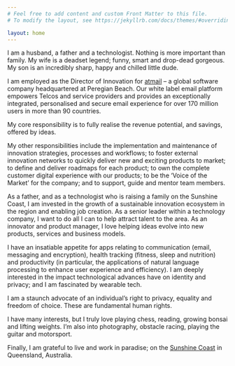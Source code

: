 ```yaml
---
# Feel free to add content and custom Front Matter to this file.
# To modify the layout, see https://jekyllrb.com/docs/themes/#overriding-theme-defaults

layout: home
---
```


I am a husband, a father and a technologist. Nothing is more important than family. My wife is a deadset legend; funny, smart and drop-dead gorgeous. My son is an incredibly sharp, happy and chilled little dude.

I am employed as the Director of Innovation for [atmail](https://www.atmail.com) – a global software company headquartered at Peregian Beach. Our white label email platform empowers Telcos and service providers and provides an exceptionally integrated, personalised and secure email experience for over 170 million users in more than 90 countries.

My core responsibility is to fully realise the revenue potential, and savings, offered by ideas.

My other responsibilities include the implementation and maintenance of innovation strategies, processes and workflows; to foster external innovation networks to quickly deliver new and exciting products to market; to define and deliver roadmaps for each product; to own the complete customer digital experience with our products; to be the ‘Voice of the Market’ for the company; and to support, guide and mentor team members.

As a father, and as a technologist who is raising a family on the Sunshine Coast, I am invested in the growth of a sustainable innovation ecosystem in the region and enabling job creation. As a senior leader within a technology company, I want to do all I can to help attract talent to the area. As an innovator and product manager, I love helping ideas evolve into new products, services and business models.

I have an insatiable appetite for apps relating to communication (email, messaging and encryption), health tracking (fitness, sleep and nutrition) and productivity (in particular, the applications of natural language processing to enhance user experience and efficiency). I am deeply interested in the impact technological advances have on identity and privacy; and I am fascinated by wearable tech.

I am a staunch advocate of an individual’s right to privacy, equality and freedom of choice. These are fundamental human rights.

I have many interests, but I truly love playing chess, reading, growing bonsai and lifting weights. I’m also into photography, obstacle racing, playing the guitar and motorsport.

Finally, I am grateful to live and work in paradise; on the [Sunshine Coast](https://www.visitsunshinecoast.com/) in Queensland, Australia.

